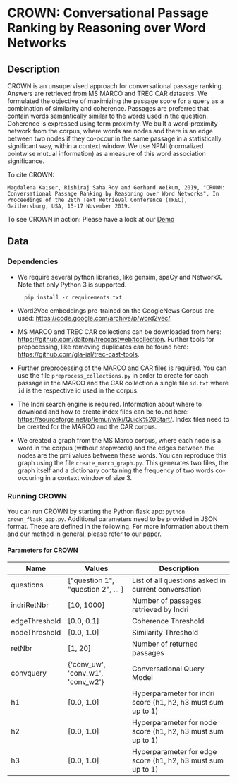 CROWN: **C**onversational Passage **R**anking by Reasoning **o**ver **W**ord **N**etworks
============

Description
------------

CROWN is an unsupervised approach for conversational passage ranking. Answers are retrieved from MS MARCO and TREC CAR datasets. We formulated the objective of maximizing the passage score for a query as a combination of similarity and coherence. Passages are preferred that contain words semantically similar to the words used in the question. Coherence is expressed using term proximity. We built a word-proximity network from the corpus, where words are nodes and there is an edge between two nodes if they co-occur in the same passage in a statistically significant way, within a context window. We use NPMI (normalized pointwise mutual information) as a measure of this word association significance.

To cite CROWN: 
    
    Magdalena Kaiser, Rishiraj Saha Roy and Gerhard Weikum, 2019, "CROWN: Conversational Passage Ranking by Reasoning over Word Networks", In Proceedings of the 28th Text Retrieval Conference (TREC), Gaithersburg, USA, 15-17 November 2019.

To see CROWN in action: Please have a look at our [Demo](http://crown.mpi-inf.mpg.de)

Data
------

### Dependencies ####

* We require several python libraries, like gensim, spaCy and NetworkX. Note that only Python 3 is supported.

        pip install -r requirements.txt


* Word2Vec embeddings pre-trained on the GoogleNews Corpus are used: https://code.google.com/archive/p/word2vec/. 

* MS MARCO and TREC CAR collections can be downloaded from here: https://github.com/daltonj/treccastweb#collection. Further tools for prepocessing, like removing duplicates can be found here: https://github.com/gla-ial/trec-cast-tools.

* Further preprocessing of the MARCO and CAR files is required. You can use the file `preprocess_collections.py` in order to create for each passage in the MARCO and the CAR collection a single file `id.txt` where `id` is the respective id used in the corpus. 

* The Indri search engine is required. Information about where to download and how to create index files can be found here: https://sourceforge.net/p/lemur/wiki/Quick%20Start/. Index files need to be created for the MARCO and the CAR corpus. 

* We created a graph from the MS Marco corpus, where each node is a word in the corpus (without stopwords) and the edges between the nodes are the pmi values between these words. You can reproduce this graph using the file `create_marco_graph.py`. This generates two files, the graph itself and a dictionary containing the frequency of two words co-occuring in a context window of size 3.



### Running CROWN ####

You can run CROWN by starting the Python flask app: `python crown_flask_app.py`. Additional parameters need to be provided in JSON format. These are defined in the following. 
For more information about them and our method in general, please refer to our paper.

#### Parameters for CROWN ####

| Name | Values | Description|
|------|  ------------ | --------------|
| questions | ["question 1", "question 2", ... ] | List of all questions asked in current conversation| 
| indriRetNbr | [10, 1000] | Number of passages retrieved by Indri |
| edgeThreshold  | [0.0, 0.1] | Coherence Threshold |
| nodeThreshold  | [0.0, 1.0] | Similarity Threshold |
| retNbr  | [1, 20]  | Number of returned passages |
| convquery  |{'conv_uw', 'conv_w1', 'conv_w2'} | Conversational Query Model|
| h1   | [0.0, 1.0] | Hyperparameter for indri score (h1, h2, h3 must sum up to 1) |
| h2  |  [0.0, 1.0] | Hyperparameter for node score (h1, h2, h3 must sum up to 1) |
| h3  |  [0.0, 1.0]  | Hyperparameter for edge score (h1, h2, h3 must sum up to 1) |

